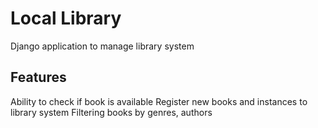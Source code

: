# Local Library
Django application to manage library system

## Features
Ability to check if book is available
Register new books and instances to library system
Filtering books by genres, authors

